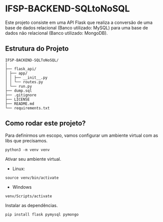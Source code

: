 # IFSP-BACKEND-SQLtoNoSQL

Este projeto consiste em uma API Flask que realiza a conversão de uma base de dados relacional (Banco utilizado: MySQL) para uma base de dados não relacional (Banco utilizado: MongoDB).

## Estrutura do Projeto
```
IFSP-BACKEND-SQLToNoSQL/
│
├── flask_api/
│ ├── app/
│ │ ├── __init__.py
│ │ └── routes.py
│ └── run.py
├── dump.sql
├── .gitignore
├── LICENSE
├── README.md
└── requirements.txt

```

## Como rodar este projeto?
Para definirmos um escopo, vamos configurar um ambiente virtual com as libs que precisamos.
```
python3 -m venv venv
```
Ativar seu ambiente virtual.
- Linux:
```
source venv/bin/activate
```
- Windows
```
venv/Scripts/activate
```

Instalar as dependências.
```
pip install flask pymysql pymongo
```
